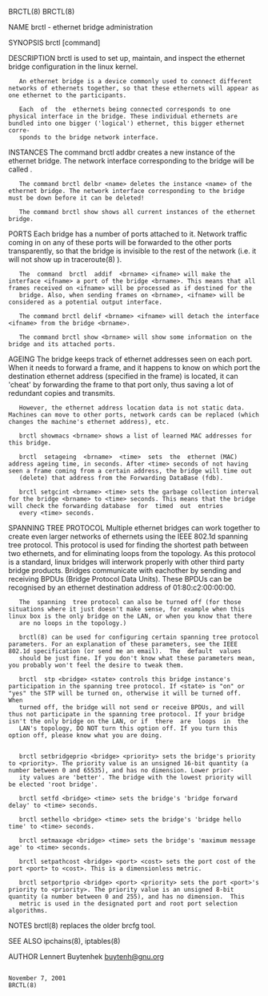 BRCTL(8)                                                                                                                                                                                             BRCTL(8)



NAME
       brctl - ethernet bridge administration

SYNOPSIS
       brctl [command]

DESCRIPTION
       brctl is used to set up, maintain, and inspect the ethernet bridge configuration in the linux kernel.

       An ethernet bridge is a device commonly used to connect different networks of ethernets together, so that these ethernets will appear as one ethernet to the participants.

       Each  of  the  ethernets being connected corresponds to one physical interface in the bridge. These individual ethernets are bundled into one bigger ('logical') ethernet, this bigger ethernet corre‐
       sponds to the bridge network interface.



INSTANCES
       The command brctl addbr <name> creates a new instance of the ethernet bridge. The network interface corresponding to the bridge will be called <name>.

       The command brctl delbr <name> deletes the instance <name> of the ethernet bridge. The network interface corresponding to the bridge must be down before it can be deleted!

       The command brctl show shows all current instances of the ethernet bridge.



PORTS
       Each bridge has a number of ports attached to it. Network traffic coming in on any of these ports will be forwarded to the other ports transparently, so that the bridge is invisible to the  rest  of
       the network (i.e. it will not show up in traceroute(8) ).

       The  command  brctl  addif  <brname> <ifname> will make the interface <ifname> a port of the bridge <brname>. This means that all frames received on <ifname> will be processed as if destined for the
       bridge. Also, when sending frames on <brname>, <ifname> will be considered as a potential output interface.

       The command brctl delif <brname> <ifname> will detach the interface <ifname> from the bridge <brname>.

       The command brctl show <brname> will show some information on the bridge and its attached ports.



AGEING
       The bridge keeps track of ethernet addresses seen on each port. When it needs to forward a frame, and it happens to know on which port the destination ethernet address (specified in  the  frame)  is
       located, it can 'cheat' by forwarding the frame to that port only, thus saving a lot of redundant copies and transmits.

       However, the ethernet address location data is not static data. Machines can move to other ports, network cards can be replaced (which changes the machine's ethernet address), etc.

       brctl showmacs <brname> shows a list of learned MAC addresses for this bridge.

       brctl  setageing  <brname>  <time>  sets  the  ethernet (MAC) address ageing time, in seconds. After <time> seconds of not having seen a frame coming from a certain address, the bridge will time out
       (delete) that address from the Forwarding DataBase (fdb).

       brctl setgcint <brname> <time> sets the garbage collection interval for the bridge <brname> to <time> seconds. This means that the bridge will check the forwarding database  for  timed  out  entries
       every <time> seconds.



SPANNING TREE PROTOCOL
       Multiple  ethernet bridges can work together to create even larger networks of ethernets using the IEEE 802.1d spanning tree protocol. This protocol is used for finding the shortest path between two
       ethernets, and for eliminating loops from the topology. As this protocol is a standard, linux bridges will interwork properly with  other  third  party  bridge  products.  Bridges  communicate  with
       eachother by sending and receiving BPDUs (Bridge Protocol Data Units). These BPDUs can be recognised by an ethernet destination address of 01:80:c2:00:00:00.

       The  spanning  tree protocol can also be turned off (for those situations where it just doesn't make sense, for example when this linux box is the only bridge on the LAN, or when you know that there
       are no loops in the topology.)

       brctl(8) can be used for configuring certain spanning tree protocol parameters. For an explanation of these parameters, see the IEEE 802.1d specification (or send me an email).  The  default  values
       should be just fine. If you don't know what these parameters mean, you probably won't feel the desire to tweak them.

       brctl  stp <bridge> <state> controls this bridge instance's participation in the spanning tree protocol. If <state> is "on" or "yes" the STP will be turned on, otherwise it will be turned off.  When
       turned off, the bridge will not send or receive BPDUs, and will thus not participate in the spanning tree protocol. If your bridge isn't the only bridge on the LAN, or if  there  are  loops  in  the
       LAN's topology, DO NOT turn this option off. If you turn this option off, please know what you are doing.


       brctl setbridgeprio <bridge> <priority> sets the bridge's priority to <priority>. The priority value is an unsigned 16-bit quantity (a number between 0 and 65535), and has no dimension. Lower prior‐
       ity values are 'better'. The bridge with the lowest priority will be elected 'root bridge'.

       brctl setfd <bridge> <time> sets the bridge's 'bridge forward delay' to <time> seconds.

       brctl sethello <bridge> <time> sets the bridge's 'bridge hello time' to <time> seconds.

       brctl setmaxage <bridge> <time> sets the bridge's 'maximum message age' to <time> seconds.

       brctl setpathcost <bridge> <port> <cost> sets the port cost of the port <port> to <cost>. This is a dimensionless metric.

       brctl setportprio <bridge> <port> <priority> sets the port <port>'s priority to <priority>. The priority value is an unsigned 8-bit quantity (a number between 0 and 255), and has no dimension.  This
       metric is used in the designated port and root port selection algorithms.



NOTES
       brctl(8) replaces the older brcfg tool.


SEE ALSO
       ipchains(8), iptables(8)


AUTHOR
       Lennert Buytenhek <buytenh@gnu.org>



                                                                                               November 7, 2001                                                                                      BRCTL(8)

